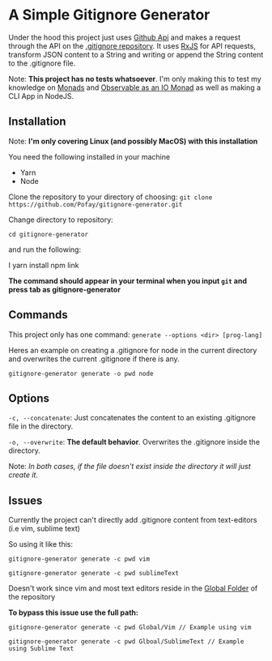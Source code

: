 # A Simple Gitignore Generator

Under the hood this project just uses [Github Api][1] and makes a request through the API on the [.gitignore repository][2]. It uses [RxJS][5] for API requests, transform JSON content to a String and writing or append the String content to the .gitignore file.

Note: **This project has no tests whatsoever**. I'm only making this to test my knowledge on [Monads][4] and [Observable as an IO Monad][3]
as well as making a CLI App in NodeJS. 

## Installation

Note: **I'm only covering Linux (and possibly MacOS) with this installation**

You need the following installed in your machine

- Yarn
- Node

Clone the repository to your directory of choosing: `git clone https://github.com/Pofay/gitignore-generator.git`

Change directory to repository:

    cd gitignore-generator

and run the following:

I   yarn install
    npm link

**The command should appear in your terminal when you input `git` and press tab as gitignore-generator**

## Commands

This project only has one command: `generate --options <dir> [prog-lang]`

Heres an example on creating a .gitignore for node in the current directory and overwrites the current .gitignore if there is any.

    gitignore-generator generate -o pwd node

## Options

`-c, --concatenate`: Just concatenates the content to an existing .gitignore file in the directory. 

`-o, --overwrite`: **The default behavior**. Overwrites the .gitignore inside the directory.

Note: *In both cases, if the file doesn't exist inside the directory it will just create it.*

## Issues

Currently the project can't directly add .gitignore content from text-editors (i.e vim, sublime text) 

So using it like this: 

    gitignore-generator generate -c pwd vim

    gitignore-generator generate -c pwd sublimeText

Doesn't work since vim and most text editors reside in the [Global Folder][6] of the repository

**To bypass this issue use the full path:**

    gitignore-generator generate -c pwd Global/Vim // Example using vim
 
    gitignore-generator generate -c pwd Glboal/SublimeText // Example using Sublime Text


[1]: https://developer.github.com/v3/
[2]: https://github.com/github/gitignore
[3]: https://medium.com/@luijar/the-observable-disguised-as-an-io-monad-c89042aa8f31
[4]: http://adit.io/posts/2013-04-17-functors,_applicatives,_and_monads_in_pictures.html
[5]: https://rxjs-dev.firebaseapp.com/
[6]: https://github.com/github/gitignore/tree/master/Global
